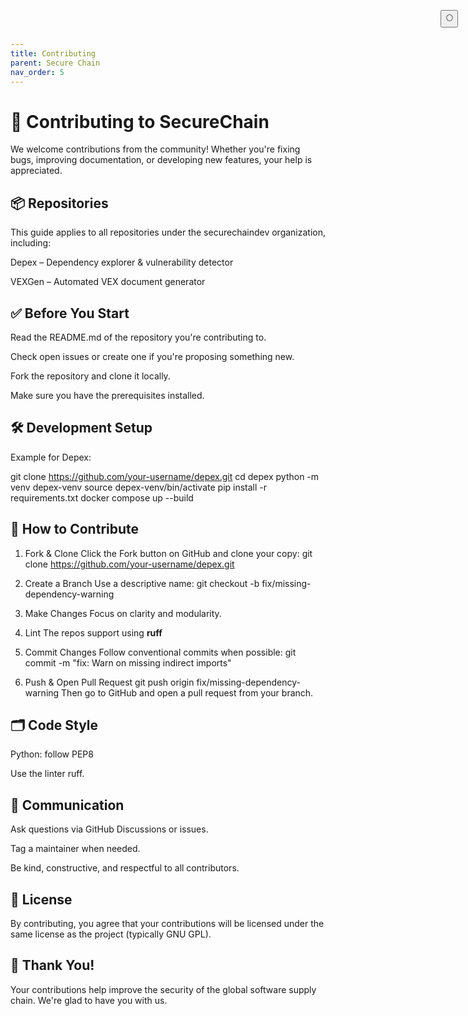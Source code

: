 ```yaml
---
title: Contributing
parent: Secure Chain
nav_order: 5
---
```


# 🤝 Contributing to SecureChain

We welcome contributions from the community! Whether you're fixing bugs, improving documentation, or developing new features, your help is appreciated.

##  📦 Repositories

This guide applies to all repositories under the securechaindev organization, including:

Depex – Dependency explorer & vulnerability detector

VEXGen – Automated VEX document generator

## ✅ Before You Start

Read the README.md of the repository you're contributing to.

Check open issues or create one if you're proposing something new.

Fork the repository and clone it locally.

Make sure you have the prerequisites installed.

## 🛠️ Development Setup

Example for Depex:

git clone https://github.com/your-username/depex.git
cd depex
python -m venv depex-venv
source depex-venv/bin/activate
pip install -r requirements.txt
docker compose up --build

## 🚀 How to Contribute

1. Fork & Clone
Click the Fork button on GitHub and clone your copy:
git clone https://github.com/your-username/depex.git

2. Create a Branch
Use a descriptive name:
git checkout -b fix/missing-dependency-warning

3. Make Changes
Focus on clarity and modularity.

4. Lint
The repos support using **ruff**

5. Commit Changes
Follow conventional commits when possible:
git commit -m "fix: Warn on missing indirect imports"

6. Push & Open Pull Request
git push origin fix/missing-dependency-warning
Then go to GitHub and open a pull request from your branch.

## 🗂️ Code Style

Python: follow PEP8

Use the linter ruff.

## 💬 Communication

Ask questions via GitHub Discussions or issues.

Tag a maintainer when needed.

Be kind, constructive, and respectful to all contributors.

## 📜 License

By contributing, you agree that your contributions will be licensed under the same license as the project (typically GNU GPL).

## 🙌 Thank You!

Your contributions help improve the security of the global software supply chain. We're glad to have you with us.

<button class="btn js-toggle-dark-mode" style="
  position: fixed;
  top: 1rem;
  right: 1rem;
  z-index: 1000;
">
  🌕
</button>

<script>
  const toggleDarkMode = document.querySelector('.js-toggle-dark-mode'); jtd.addEvent(toggleDarkMode, 'click', function(){ if (jtd.getTheme() === 'dark') { jtd.setTheme('light'); toggleDarkMode.textContent = '🌕'; } else { jtd.setTheme('dark'); toggleDarkMode.textContent = '☀️'; } }); 
</script>
